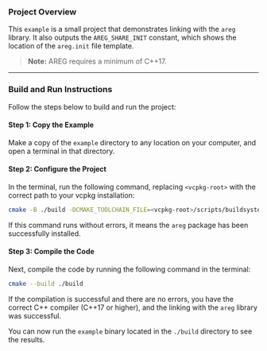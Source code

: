 ### Project Overview
This `example` is a small project that demonstrates linking with the `areg` library. It also outputs the `AREG_SHARE_INIT` constant, which shows the location of the `areg.init` file template.

> **Note:** AREG requires a minimum of C++17.

---

### Build and Run Instructions

Follow the steps below to build and run the project:

#### **Step 1: Copy the Example**

Make a copy of the `example` directory to any location on your computer, and open a terminal in that directory.

#### **Step 2: Configure the Project**

In the terminal, run the following command, replacing `<vcpkg-root>` with the correct path to your vcpkg installation:

```bash
cmake -B ./build -DCMAKE_TOOLCHAIN_FILE=<vcpkg-root>/scripts/buildsystems/vcpkg.cmake
```

If this command runs without errors, it means the `areg` package has been successfully installed.

#### **Step 3: Compile the Code**

Next, compile the code by running the following command in the terminal:

```bash
cmake --build ./build
```

If the compilation is successful and there are no errors, you have the correct C++ compiler (C++17 or higher), and the linking with the `areg` library was successful.

You can now run the `example` binary located in the `./build` directory to see the results.
